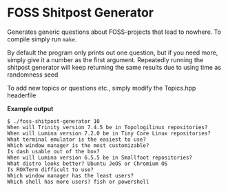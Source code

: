 # FOSS Shitpost Generator
Generates generic questions about FOSS-projects that lead to nowhere. To compile simply run `make`.

By default the program only prints out one question, but if you need more, simply give it a number as the first argument. Repeatedly running the shitpost generator will keep returning the same results due to using time as randomness seed

To add new topics or questions etc., simply modify the Topics.hpp headerfile

**Example output**
```
$ ./foss-shitpost-generator 10
When will Trinity version 7.4.5 be in Topologilinux repositories?
When will Lumina version 7.2.0 be in Tiny Core Linux repositories?
What terminal emulator is the easiest to use?
Which window manager is the most customizable?
Is dash usable out of the box?
When will Lumina version 6.5.5 be in Smallfoot repositories?
What distro looks better? Ubuntu JeOS or Chromium OS
Is ROXTerm difficult to use?
Which window manager has the least users?
Which shell has more users? fish or powershell
```

